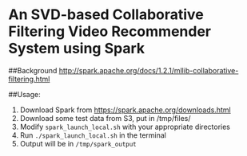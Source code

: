 # An SVD-based Collaborative Filtering Video Recommender System using Spark

##Background
http://spark.apache.org/docs/1.2.1/mllib-collaborative-filtering.html

##Usage:
1. Download Spark from https://spark.apache.org/downloads.html
2. Download some test data from S3, put in /tmp/files/
3. Modify `spark_launch_local.sh` with your appropriate directories
4. Run `./spark_launch_local.sh` in the terminal
5. Output will be in `/tmp/spark_output`

